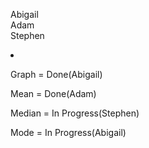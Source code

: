 Abigail
<br>
Adam
<br>
Stephen

<li>
  <p>Graph = Done(Abigail)</p>
  <p>Mean = Done(Adam)</p>
  <p>Median = In Progress(Stephen)</p>
  <p>Mode = In Progress(Abigail)</p>
 </li>
